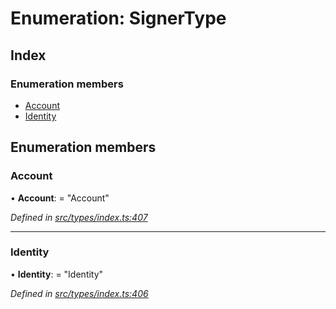 # Enumeration: SignerType

## Index

### Enumeration members

* [Account](signertype.md#account)
* [Identity](signertype.md#identity)

## Enumeration members

###  Account

• **Account**: = "Account"

*Defined in [src/types/index.ts:407](https://github.com/PolymathNetwork/polymesh-sdk/blob/ffcdfce/src/types/index.ts#L407)*

___

###  Identity

• **Identity**: = "Identity"

*Defined in [src/types/index.ts:406](https://github.com/PolymathNetwork/polymesh-sdk/blob/ffcdfce/src/types/index.ts#L406)*
